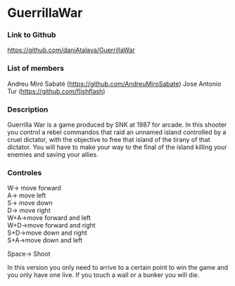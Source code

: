 # GuerrillaWar
### Link to Github
https://github.com/daniAtalaya/GuerrillaWar

### List of members
Andreu Miró Sabaté (https://github.com/AndreuMiroSabate)
Jose Antonio Tur (https://github.com/flishflash)

### Description
Guerrilla War is a game produced by SNK at 1987 for arcade. In this shooter you control a rebel commandos that raid an unnamed island controlled by a cruel dictator, with the objective to free that island of the tirany of that dictator. You will have to make your way to the final of the island killing your enemies and saving your allies.

### Controles
W-> move forward  
A-> move left   
S-> move down   
D-> move right    
W+A->move forward and left  
W+D->move forward and right   
S+D->move down and right  
S+A->move down and left 

Space-> Shoot

In this version you only need to arrive to a certain point to win the game and you only have one live.
If you touch a wall or a bunker you will die.
